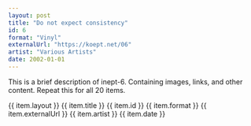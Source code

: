 ```yaml
---
layout: post
title: "Do not expect consistency"
id: 6
format: "Vinyl"
externalUrl: "https://koept.net/06"
artist: "Various Artists"
date: 2002-01-01
---
```


This is a brief description of inept-6. Containing images, links, and other content.
Repeat this for all 20 items.

{{ item.layout }}
{{ item.title }}
{{ item.id }}
{{ item.format }}
{{ item.externalUrl }}
{{ item.artist }}
{{ item.date }}
